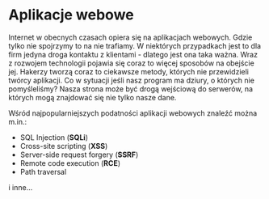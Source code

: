 # Aplikacje webowe

Internet w obecnych czasach opiera się na aplikacjach webowych. Gdzie tylko nie spojrzymy to na nie trafiamy. W niektórych przypadkach jest to dla firm jedyna droga kontaktu z klientami - dlatego jest ona taka ważna. Wraz z rozwojem technologii pojawia się coraz to więcej sposobów na obejście jej. Hakerzy tworzą coraz to ciekawsze metody, których nie przewidzieli twórcy aplikacji. Co w sytuacji jeśli nasz program ma dziury, o których nie pomyśleliśmy? Nasza strona może być drogą wejściową do serwerów, na których mogą znajdować się nie tylko nasze dane.

Wśród najpopularniejszych podatności aplikacji webowych znaleźć można m.in.:

- SQL Injection (**SQLi**)
- Cross-site scripting (**XSS**)
- Server-side request forgery (**SSRF**)
- Remote code execution (**RCE**)
- Path traversal

i inne...